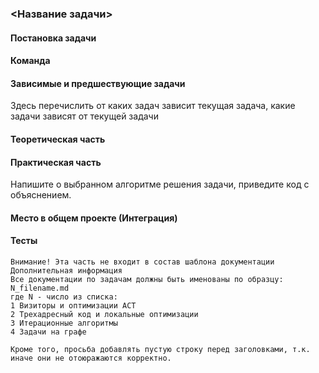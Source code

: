 ### <Название задачи>

#### Постановка задачи

#### Команда

#### Зависимые и предшествующие задачи
Здесь перечислить от каких задач зависит текущая задача, какие задачи зависят от текущей задачи

#### Теоретическая часть

#### Практическая часть
Напишите о выбранном алгоритме решения задачи, приведите код с объяснением.

#### Место в общем проекте (Интеграция)

#### Тесты


```
Внимание! Эта часть не входит в состав шаблона документации
Дополнительная информация
Все документации по задачам должны быть именованы по образцу:
N_filename.md
где N - число из списка:
1 Визиторы и оптимизации АСТ
2 Трехадресный код и локальные оптимизации
3 Итерационные алгоритмы 
4 Задачи на графе

Кроме того, просьба добавлять пустую строку перед заголовками, т.к. иначе они не отоюражаются корректно.
```
